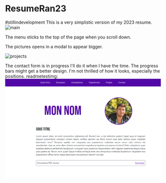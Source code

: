 # ResumeRan23

#stillindevelopment 
This is a very simplistic version of my 2023 resume.  
![main](https://github.com/Kevinwg02/ResumeRan23/assets/71637950/05deed41-99ee-4c7a-921e-f5c78cb6ab82)

The menu sticks to the top of the page when you scroll down.

The pictures opens in a modal to appear bigger.

![projects](https://github.com/Kevinwg02/ResumeRan23/assets/71637950/8f2fa08b-938d-423f-a158-9848ac7d04e5)


The contact form is in progress I'll do it when I have the time.
The progress bars might get a better design. I'm not thrilled of how it looks, especially the positions.
readmetestimg:
<img src="./attachements/git_img/main.PNG"></img>